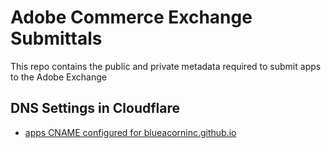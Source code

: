 # Adobe Commerce Exchange Submittals

This repo contains the public and private metadata required to submit apps to the Adobe Exchange

## DNS Settings in Cloudflare

* [apps CNAME configured for blueacorninc.github.io](https://dash.cloudflare.com/47add89f35ec876314098af14c265655/blueacornici.shop/dns/records)